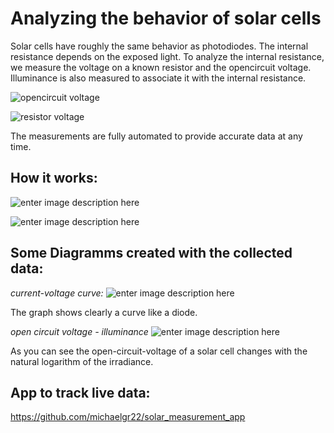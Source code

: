 # Analyzing the behavior of solar cells
Solar cells have roughly the same behavior as photodiodes. The internal resistance depends on the exposed light.
To analyze the internal resistance, we measure the voltage on a known resistor and the opencircuit voltage. Illuminance is also measured to associate it with the internal resistance.

![opencircuit voltage](https://i.ibb.co/nD24Knh/opencircuit.png)

![resistor voltage](https://i.ibb.co/82g25j3/resistorcircuit.png)

The measurements are fully automated to provide accurate data at any time.

## How it works:
![enter image description here](https://i.ibb.co/XVHCgdk/v3-how-it-works.png)

![enter image description here](https://i.ibb.co/vd6gwLv/solar-measurement.jpg)

## Some Diagramms created with the collected data:

*current-voltage curve:*
![enter image description here](https://i.ibb.co/QPy5n2h/current-voltage-curve.png)

The graph shows clearly a curve like a diode.

*open circuit voltage - illuminance*
![enter image description here](https://i.ibb.co/wRnvtHx/ocv-illuminance-curve.png)

As you can see the open-circuit-voltage of a solar cell changes with the natural logarithm of the irradiance.

## App to track live data:
https://github.com/michaelgr22/solar_measurement_app

